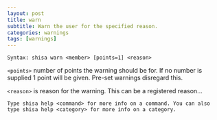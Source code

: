 ```yaml
---
layout: post
title: warn
subtitle: Warn the user for the specified reason.
categories: warnings
tags: [warnings]
---
```


`Syntax: shisa warn <member> [points=1] <reason>`

`<points>` number of points the warning should be for. If no number is supplied 1 point will be given. Pre-set warnings disregard this.

`<reason>` is reason for the warning. This can be a registered reason...

```
Type shisa help <command> for more info on a command. You can also type shisa help <category> for more info on a category.
```